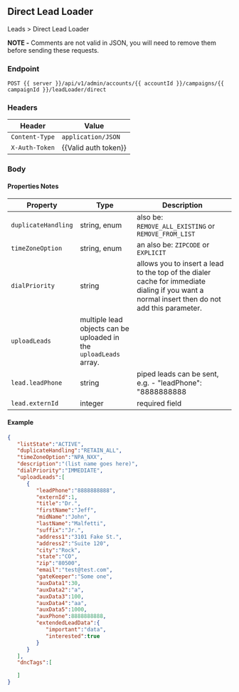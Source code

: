 ## Direct Lead Loader

Leads > Direct Lead Loader

**NOTE -** Comments are not valid in JSON, you will need to remove them before sending these requests.

### Endpoint

`POST {{ server }}/api/v1/admin/accounts/{{ accountId }}/campaigns/{{ campaignId }}/leadLoader/direct`

### Headers

| Header | Value |
|--------|-------|
| `Content-Type` | `application/JSON` |
| `X-Auth-Token` | {{Valid auth token}} |

### Body

#### Properties Notes

| Property | Type | Description |
|----------|------|-------------|
| `duplicateHandling` | string, enum | also be: `REMOVE_ALL_EXISTING` or `REMOVE_FROM_LIST` |
| `timeZoneOption` | string, enum | an also be: `ZIPCODE` or `EXPLICIT` |
| `dialPriority` | string | allows you to insert a lead to the top of the dialer cache for immediate dialing if you want a normal insert then do not add this parameter. |
| `uploadLeads` | multiple lead objects can be uploaded in the `uploadLeads` array. |
| `lead.leadPhone` | string | piped leads can be sent, e.g. - "leadPhone": "8888888888|8888888888" |
| `lead.externId` | integer | required field |

#### Example

```json
{
   "listState":"ACTIVE",
   "duplicateHandling":"RETAIN_ALL",
   "timeZoneOption":"NPA_NXX",
   "description":"(list name goes here)",
   "dialPriority":"IMMEDIATE",
   "uploadLeads":[
      {
         "leadPhone":"8888888888",
         "externId":1,
         "title":"Dr.",
         "firstName":"Jeff",
         "midName":"John",
         "lastName":"Malfetti",
         "suffix":"Jr.",
         "address1":"3101 Fake St.",
         "address2":"Suite 120",
         "city":"Rock",
         "state":"CO",
         "zip":"80500",
         "email":"test@test.com",
         "gateKeeper":"Some one",
         "auxData1":30,
         "auxData2":"a",
         "auxData3":100,
         "auxData4":"aa",
         "auxData5":1000,
         "auxPhone":8888888888,
         "extendedLeadData":{
            "important":"data",
            "interested":true
         }
      }
   ],
   "dncTags":[

   ]
}
```
